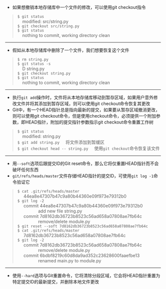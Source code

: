 + 如果想撤销本地存储库中一个文件的修改，可以使用git checkout指令
> `$ git status`    
> $~~~~$modified:   src/string.py     
> `$ git checkout src/string.py`  
> `$ git status`  
> $~~~~$nothing to commit, working directory clean
---
+ 假如从本地存储库中删除了一个文件，我们想要恢复这个文件
> `$ rm string.py`    
> `$ git status -s`   
> $~~~~$D string.py   
> `$ git checkout string.py`  
> `$ git status`  
> $~~~~$nothing to commit, working directory clean
---
+ 执行`git add`操作时，文件将从本地存储库移动到暂存区域，如果用户意外修改文件并将其添加到暂存区域，则可以使用git checkout命令恢复其更改
+ Git中，有一个HEAD指针总是指向最新的提交，如果要从暂存区域撤消更改，则可以使用git checkout命令，但是使用checkout命令，必须提供一个附加参数，即HEAD指针，附加的提交指针参数指示git checkout命令重置工作树
> `$ git status`  
> $~~~~$modified:   string.py  
> `$ git add string.py`  $~~~~$将文件添加到暂缓区  
> `$ git checkout head -- string.py`  $~~~~$使用`git checkout`命令恢复该文件
---
+ 用`--soft`选项后跟提交ID的Git reset命令，那么它将仅重置HEAD指针而不会破坏任何东西
+ `git/refs/heads/master`文件存储HEAD指针的提交ID，可使用`git log -1`命令验证它
> `$ cat .git/refs/heads/master`  
> $~~~~$ 44ea8e47307b47c9a80b44360e09f973e79312b0  
> `$ git log -2`  
> $~~~~$ commit 44ea8e47307b47c9a80b44360e09f973e79312b0  
> $~~~~~~~~~~~~~~~~$ add new file string.py  
> $~~~~$ commit 7d8162db36723b8523c56ad658a07808ae7fb64c  
> $~~~~~~~~~~~~~~~~$ remove/delete module.py  
> `$ git reset --soft 7d8162db36723b8523c56ad658a07808ae7fb64c`  
> `$ cat .git/refs/heads/master`  
> $~~~~$ 7d8162db36723b8523c56ad658a07808ae7fb64c  
> `$ git log -2`  
> $~~~~$ commit 7d8162db36723b8523c56ad658a07808ae7fb64c  
> $~~~~~~~~~~~~~~~~$ remove/delete module.py  
> $~~~~$ commit 6bdbf8219c60d8da9ad352c23628600faaefbe13  
> $~~~~~~~~~~~~~~~~$ renamed main.py to module.py
---
+ 使用`--hard`选项与Git重置命令，它将清除分段区域，它会将HEAD指针重置为特定提交ID的最新提交，并删除本地文件更改